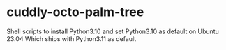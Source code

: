 # cuddly-octo-palm-tree
Shell scripts to install Python3.10 and set Python3.10 as default on Ubuntu 23.04 Which ships with Python3.11 as default
